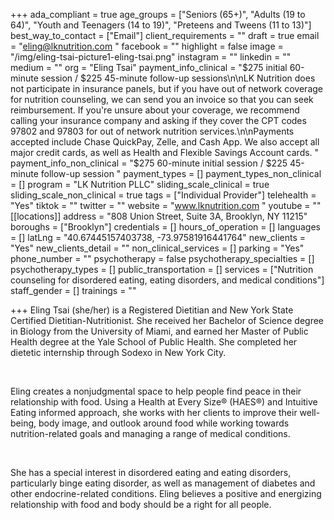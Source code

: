 +++
ada_compliant = true
age_groups = ["Seniors (65+)", "Adults (19 to 64)", "Youth and Teenagers (14 to 19)", "Preteens and Tweens (11 to 13)"]
best_way_to_contact = ["Email"]
client_requirements = ""
draft = true
email = "eling@lknutrition.com "
facebook = ""
highlight = false
image = "/img/eling-tsai-picture1-eling-tsai.png"
instagram = ""
linkedin = ""
medium = ""
org = "Eling Tsai"
payment_info_clinical = "$275 initial 60-minute session / $225 45-minute follow-up sessions\n\nLK Nutrition does not participate in insurance panels, but if you have out of network coverage for nutrition counseling, we can send you an invoice so that you can seek reimbursement. If you're unsure about your coverage, we recommend calling your insurance company and asking if they cover the CPT codes 97802 and 97803 for out of network nutrition services.\n\n​Payments accepted include Chase QuickPay, Zelle, and Cash App. We also accept all major credit cards, as well as Health and Flexible Savings Account cards. "
payment_info_non_clinical = "$275 60-minute initial session / $225 45-minute follow-up session "
payment_types = []
payment_types_non_clinical = []
program = "LK Nutrition PLLC"
sliding_scale_clinical = true
sliding_scale_non_clinical = true
tags = ["Individual Provider"]
telehealth = "Yes"
tiktok = ""
twitter = ""
website = "www.lknutrition.com "
youtube = ""
[[locations]]
address = "808 Union Street, Suite 3A, Brooklyn, NY 11215"
boroughs = ["Brooklyn"]
credentials = []
hours_of_operation = []
languages = []
latLng = "40.67445157403738, -73.97581916441764"
new_clients = "Yes"
new_clients_detail = ""
non_clinical_services = []
parking = "Yes"
phone_number = ""
psychotherapy = false
psychotherapy_specialties = []
psychotherapy_types = []
public_transportation = []
services = ["Nutrition counseling for disordered eating, eating disorders, and medical conditions"]
staff_gender = []
trainings = ""

+++
Eling Tsai (she/her) is a Registered Dietitian and New York State Certified Dietitian-Nutritionist. She received her Bachelor of Science degree in Biology from the University of Miami, and earned her Master of Public Health degree at the Yale School of Public Health. She completed her dietetic internship through Sodexo in New York City. 

**<br>**

Eling creates a nonjudgmental space to help people find peace in their relationship with food. Using a Health at Every Size® (HAES®) and Intuitive Eating informed approach, she works with her clients to improve their well-being, body image, and outlook around food while working towards nutrition-related goals and managing a range of medical conditions. 

**<br>**

She has a special interest in disordered eating and eating disorders, particularly binge eating disorder, as well as management of diabetes and other endocrine-related conditions. Eling believes a positive and energizing relationship with food and body should be a right for all people.